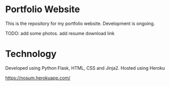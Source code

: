 # Portfolio Website

This is the repository for my portfolio website. Development is ongoing. 

TODO: add some photos. add resume download link


# Technology

Developed using Python Flask, HTML, CSS and Jinja2.
Hosted using Heroku 

https://nosum.herokuapp.com/ 

